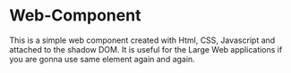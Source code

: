 # Web-Component
This is a simple web component created with Html, CSS, Javascript and attached to the shadow DOM.
It is useful for the Large Web applications if you are gonna use same element again and again.
